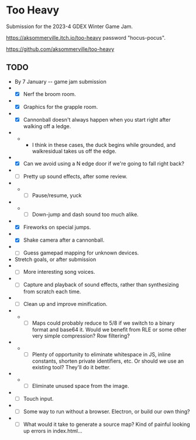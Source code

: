 # Too Heavy

Submission for the 2023-4 GDEX Winter Game Jam.

https://aksommerville.itch.io/too-heavy password "hocus-pocus".

https://github.com/aksommerville/too-heavy

## TODO

- By 7 January -- game jam submission
- - [x] Nerf the broom room.
- - [x] Graphics for the grapple room.
- - [x] Cannonball doesn't always happen when you start right after walking off a ledge.
- - - I think in these cases, the duck begins while grounded, and walkresidual takes us off the edge.
- - [x] Can we avoid using a N edge door if we're going to fall right back?
- - [ ] Pretty up sound effects, after some review.
- - - [ ] Pause/resume, yuck
- - - [ ] Down-jump and dash sound too much alike.
- - [x] Fireworks on special jumps.
- - [x] Shake camera after a cannonball.
- - [ ] Guess gamepad mapping for unknown devices.
- Stretch goals, or after submission
- - [ ] More interesting song voices.
- - [ ] Capture and playback of sound effects, rather than synthesizing from scratch each time.
- - [ ] Clean up and improve minification.
- - - [ ] Maps could probably reduce to 5/8 if we switch to a binary format and base64 it. Would we benefit from RLE or some other very simple compression? Row filtering?
- - - [ ] Plenty of opportunity to eliminate whitespace in JS, inline constants, shorten private identifiers, etc. Or should we use an existing tool? They'll do it better.
- - - [ ] Eliminate unused space from the image.
- - [ ] Touch input.
- - [ ] Some way to run without a browser. Electron, or build our own thing?
- - [ ] What would it take to generate a source map? Kind of painful looking up errors in index.html...
